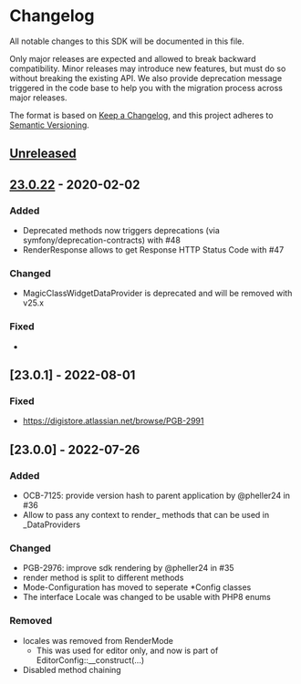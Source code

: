 # Changelog

All notable changes to this SDK will be documented in this file.

Only major releases are expected and allowed to break backward compatibility. Minor releases may introduce new features,
but must do so without breaking the existing API. We also provide deprecation message triggered in the code base to help
you with the migration process across major releases.

The format is based on [Keep a Changelog](https://keepachangelog.com/en/1.0.0/), and this project adheres to [Semantic Versioning](https://semver.org/spec/v2.0.0.html).

## [Unreleased]

## [23.0.22] - 2020-02-02

### Added

-   Deprecated methods now triggers deprecations (via symfony/deprecation-contracts) with #48
-   RenderResponse allows to get Response HTTP Status Code with #47

### Changed

-   MagicClassWidgetDataProvider is deprecated and will be removed with v25.x

### Fixed

-

## [23.0.1] - 2022-08-01

### Fixed

-   <https://digistore.atlassian.net/browse/PGB-2991>

## [23.0.0] - 2022-07-26

### Added

-   OCB-7125: provide version hash to parent application by @pheller24 in #36
-   Allow to pass any context to render_ methods that can be used in _DataProviders

### Changed

-   PGB-2976: improve sdk rendering by @pheller24 in #35
-   render method is split to different methods
-   Mode-Configuration has moved to seperate \*Config classes
-   The interface Locale was changed to be usable with PHP8 enums

### Removed

-   locales was removed from RenderMode
    -   This was used for editor only, and now is part of EditorConfig::\_\_construct(...)
-   Disabled method chaining

[Unreleased]: https://github.com/workflow-playground/release-workflow-example/compare/23.0.22...HEAD

[23.0.22]: https://github.com/workflow-playground/release-workflow-example/compare/23.0.1...23.0.22
